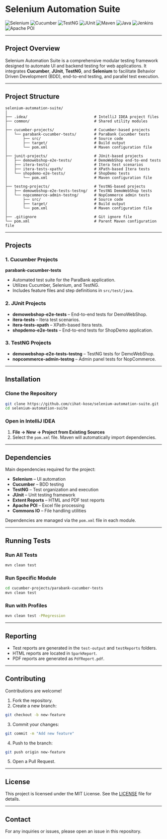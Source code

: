 # Selenium Automation Suite

![Selenium](https://img.shields.io/badge/Selenium-43B02A?style=for-the-badge&logo=selenium&logoColor=white)
![Cucumber](https://img.shields.io/badge/Cucumber-23D96C?style=for-the-badge&logo=cucumber&logoColor=white)
![TestNG](https://img.shields.io/badge/TestNG-FF7300?style=for-the-badge&logo=testng&logoColor=white)
![JUnit](https://img.shields.io/badge/JUnit-25A162?style=for-the-badge&logo=junit5&logoColor=white)
![Maven](https://img.shields.io/badge/Maven-C71A36?style=for-the-badge&logo=apache-maven&logoColor=white)
![Java](https://img.shields.io/badge/Java-ED8B00?style=for-the-badge&logo=java&logoColor=white)
![Jenkins](https://img.shields.io/badge/Jenkins-D24939?style=for-the-badge&logo=jenkins&logoColor=white)
![Apache POI](https://img.shields.io/badge/Apache%20POI-231F20?style=for-the-badge&logo=apache&logoColor=white)

---

## Project Overview

Selenium Automation Suite is a comprehensive modular testing framework designed to automate UI and backend testing for web applications. It integrates **Cucumber**, **JUnit**, **TestNG**, and **Selenium** to facilitate Behavior Driven Development (BDD), end-to-end testing, and parallel test execution.

---

## Project Structure
```
selenium-automation-suite/
│
├── .idea/                              # IntelliJ IDEA project files
├── common/                             # Shared utility modules
│
├── cucumber-projects/                  # Cucumber-based projects
│   └── parabank-cucumber-tests/        # ParaBank Cucumber tests
│       ├── src/                        # Source code
│       ├── target/                     # Build output
│       └── pom.xml                     # Maven configuration file
│
├── junit-projects/                     # JUnit-based projects
│   ├── demowebshop-e2e-tests/          # DemoWebShop end-to-end tests
│   ├── itera-tests/                    # Itera test scenarios
│   ├── itera-tests-xpath/              # XPath-based Itera tests
│   └── shopdemo-e2e-tests/             # ShopDemo tests
│       └── pom.xml                     # Maven configuration file
│
├── testng-projects/                    # TestNG-based projects
│   ├── demowebshop-e2e-tests-testng/   # TestNG DemoWebShop tests
│   └── nopcommerce-admin-testng/       # NopCommerce admin tests
│       ├── src/                        # Source code
│       ├── target/                     # Build output
│       └── pom.xml                     # Maven configuration file
│
├── .gitignore                          # Git ignore file
└── pom.xml                             # Parent Maven configuration file
```

---

## Projects
### 1. Cucumber Projects
**parabank-cucumber-tests**
- Automated test suite for the ParaBank application.
- Utilizes Cucumber, Selenium, and TestNG.
- Includes feature files and step definitions in `src/test/java`.

### 2. JUnit Projects
- **demowebshop-e2e-tests** – End-to-end tests for DemoWebShop.
- **itera-tests** – Itera test scenarios.
- **itera-tests-xpath** – XPath-based Itera tests.
- **shopdemo-e2e-tests** – End-to-end tests for ShopDemo application.

### 3. TestNG Projects
- **demowebshop-e2e-tests-testng** – TestNG tests for DemoWebShop.
- **nopcommerce-admin-testng** – Admin panel tests for NopCommerce.

---

## Installation
### Clone the Repository
```bash
git clone https://github.com/cihat-kose/selenium-automation-suite.git
cd selenium-automation-suite
```

### Open in IntelliJ IDEA
1. **File -> New -> Project from Existing Sources**
2. Select the `pom.xml` file. Maven will automatically import dependencies.

---

## Dependencies
Main dependencies required for the project:
- **Selenium** – UI automation
- **Cucumber** – BDD testing
- **TestNG** – Test organization and execution
- **JUnit** – Unit testing framework
- **Extent Reports** – HTML and PDF test reports
- **Apache POI** – Excel file processing
- **Commons IO** – File handling utilities

Dependencies are managed via the `pom.xml` file in each module.

---

## Running Tests
### Run All Tests
```bash
mvn clean test
```

### Run Specific Module
```bash
cd cucumber-projects/parabank-cucumber-tests
mvn clean test
```

### Run with Profiles
```bash
mvn clean test -PRegression
```

---

## Reporting
- Test reports are generated in the `test-output` and `testReports` folders.
- HTML reports are located in `SparkReport`.
- PDF reports are generated as `PdfReport.pdf`.

---

## Contributing
Contributions are welcome!
1. Fork the repository.
2. Create a new branch:
```bash
git checkout -b new-feature
```
3. Commit your changes:
```bash
git commit -m "Add new feature"
```
4. Push to the branch:
```bash
git push origin new-feature
```
5. Open a Pull Request.

---

## License
This project is licensed under the MIT License. See the [LICENSE](LICENSE) file for details.

---

## Contact
For any inquiries or issues, please open an issue in this repository.

